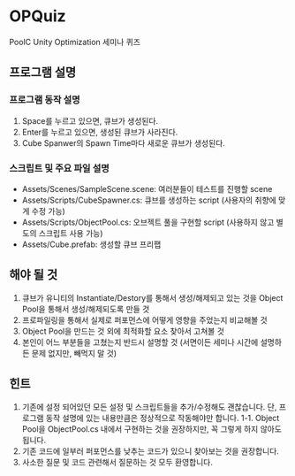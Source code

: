# OPQuiz
PoolC Unity Optimization 세미나 퀴즈

## 프로그램 설명
### 프로그램 동작 설명
1. Space를 누르고 있으면, 큐브가 생성된다.
2. Enter를 누르고 있으면, 생성된 큐브가 사라진다.
3. Cube Spanwer의 Spawn Time마다 새로운 큐브가 생성된다.

### 스크립트 및 주요 파일 설명
- Assets/Scenes/SampleScene.scene: 여러분들이 테스트를 진행할 scene
- Assets/Scripts/CubeSpawner.cs: 큐브를 생성하는 script (사용자의 취향에 맞게 수정 가능)
- Assets/Scripts/ObjectPool.cs: 오브젝트 풀을 구현할 script (사용하지 않고 별도의 스크립트 사용 가능)
- Assets/Cube.prefab: 생성할 큐브 프리팹

## 해야 될 것
1. 큐브가 유니티의 Instantiate/Destory를 통해서 생성/해제되고 있는 것을 Object Pool을 통해서 생성/해제되도록 만들 것
2. 프로파일링을 통해서 실제로 퍼포먼스에 어떻게 영향을 주었는지 비교해볼 것
3. Object Pool을 만드는 것 외에 최적화할 요소 찾아서 고쳐볼 것
4. 본인이 어느 부분들을 고쳤는지 반드시 설명할 것 (서면이든 세미나 시간에 설명하든 문제 없지만, 빼먹지 말 것)

## 힌트
1. 기존에 설정 되어있던 모든 설정 및 스크립트들을 추가/수정해도 괜찮습니다. 단, 프로그램 동작 설명에 있는 내용만큼은 정상적으로 작동해야만 합니다.
1-1. Object Pool을 ObjectPool.cs 내에서 구현하는 것을 권장하지만, 꼭 그렇게 하지 않아도 됩니다.
2. 기존 코드에 일부러 퍼포먼스를 낮추는 코드가 있으니 찾아보는 것을 권장합니다.
3. 사소한 질문 및 코드 관련해서 질문하는 것 모두 환영합니다.
